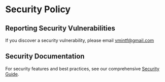 # Security Policy

## Reporting Security Vulnerabilities

If you discover a security vulnerability, please email vmintf@gmail.com

## Security Documentation

For security features and best practices, see our comprehensive [Security Guide](https://simpleenvs.skystarry.xyz/security.html).